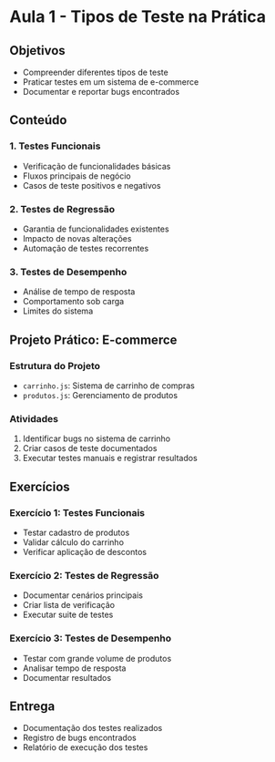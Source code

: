 # Aula 1 - Tipos de Teste na Prática

## Objetivos
- Compreender diferentes tipos de teste
- Praticar testes em um sistema de e-commerce
- Documentar e reportar bugs encontrados

## Conteúdo

### 1. Testes Funcionais
- Verificação de funcionalidades básicas
- Fluxos principais de negócio
- Casos de teste positivos e negativos

### 2. Testes de Regressão
- Garantia de funcionalidades existentes
- Impacto de novas alterações
- Automação de testes recorrentes

### 3. Testes de Desempenho
- Análise de tempo de resposta
- Comportamento sob carga
- Limites do sistema

## Projeto Prático: E-commerce

### Estrutura do Projeto
- `carrinho.js`: Sistema de carrinho de compras
- `produtos.js`: Gerenciamento de produtos

### Atividades
1. Identificar bugs no sistema de carrinho
2. Criar casos de teste documentados
3. Executar testes manuais e registrar resultados

## Exercícios

### Exercício 1: Testes Funcionais
- Testar cadastro de produtos
- Validar cálculo do carrinho
- Verificar aplicação de descontos

### Exercício 2: Testes de Regressão
- Documentar cenários principais
- Criar lista de verificação
- Executar suite de testes

### Exercício 3: Testes de Desempenho
- Testar com grande volume de produtos
- Analisar tempo de resposta
- Documentar resultados

## Entrega
- Documentação dos testes realizados
- Registro de bugs encontrados
- Relatório de execução dos testes 